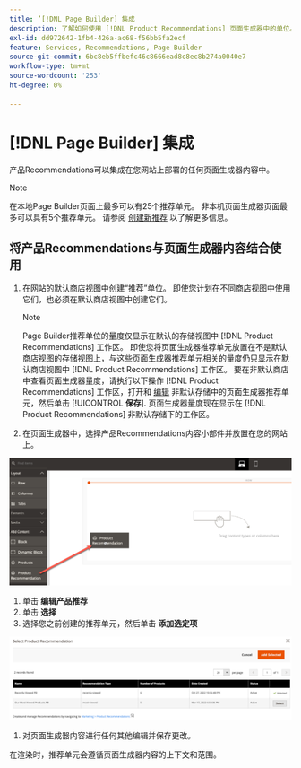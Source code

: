 ```yaml
---
title: ’[!DNL Page Builder] 集成
description: 了解如何使用 [!DNL Product Recommendations] 页面生成器中的单位。
exl-id: dd972642-1fb4-426a-ac68-f56bb5fa2ecf
feature: Services, Recommendations, Page Builder
source-git-commit: 6bc8eb5ffbefc46c8666ead8c8ec8b274a0040e7
workflow-type: tm+mt
source-wordcount: '253'
ht-degree: 0%

---
```


# [!DNL Page Builder] 集成

产品Recommendations可以集成在您网站上部署的任何页面生成器内容中。

>[!NOTE]
>
> 在本地Page Builder页面上最多可以有25个推荐单元。 非本机页面生成器页面最多可以具有5个推荐单元。 请参阅 [创建新推荐](create.md) 以了解更多信息。

## 将产品Recommendations与页面生成器内容结合使用

1. 在网站的默认商店视图中创建“推荐”单位。 即使您计划在不同商店视图中使用它们，也必须在默认商店视图中创建它们。

   >[!NOTE]
   >
   >Page Builder推荐单位的量度仅显示在默认的存储视图中 [!DNL Product Recommendations] 工作区。 即使您将页面生成器推荐单元放置在不是默认商店视图的存储视图上，与这些页面生成器推荐单元相关的量度仍只显示在默认商店视图中 [!DNL Product Recommendations] 工作区。 要在非默认商店中查看页面生成器量度，请执行以下操作 [!DNL Product Recommendations] 工作区，打开和 [编辑](edit.md) 非默认存储中的页面生成器推荐单元，然后单击 [!UICONTROL **保存**]. 页面生成器量度现在显示在 [!DNL Product Recommendations] 非默认存储下的工作区。

1. 在页面生成器中，选择产品Recommendations内容小部件并放置在您的网站上。

![插入推荐单位](assets/pb-insert.png)

1. 单击 **编辑产品推荐**
1. 单击 **选择**
1. 选择您之前创建的推荐单元，然后单击 **添加选定项**

![插入推荐单位](assets/pb-select.png)

1. 对页面生成器内容进行任何其他编辑并保存更改。

在渲染时，推荐单元会遵循页面生成器内容的上下文和范围。
